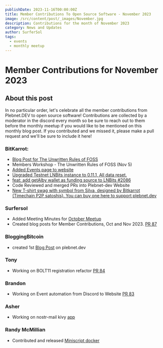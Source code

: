 ```yaml
---
publishDate: 2023-11-16T00:00:00Z
title: Member Contributions To Open Source Software - November 2023
image: /src/content/post/_images/November.jpg
description: Contributions for the month of November 2023
category: News and Updates
author: SurferSol   
tags:
  - events
  - monthly meetup
---
```


# Member Contributions for November 2023

## About this post
In no particular order, let's celebrate all the member contributions from Plebnet.DEV to open source software! Contributions are collected by a moderator in the discord every month so be sure to reach out to them before the monthly meetup if you would like to be mentioned on this monthly blog post. If you contributed and we missed it, please make a pull request and we'll be sure to include it here!


### BitKarrot:
- [Blog Post for The Unwritten Rules of FOSS](https://plebnet.dev/unwritten_rules_foss)
- Members Workshop - The Unwritten Rules of FOSS (Nov 5)
- [Added Events page to website](https://plebnet.dev/unwritten_rules_foss)
- [Upgraded Testnet LNBits instance to 0.11.1, All data reset.](https://testnet.plebnet.dev/)
- [feat: add getAlby wallet as funding source to LNBits #2086](https://github.com/lnbits/lnbits/pull/2086)
- Code Reviewed and merged PRs into Plebnet-dev Website
- [New T-shirt swag with symbol from Silva, designed by Bitkarrot (Timechain P2P satoshis). You can buy one here to support plebnet.dev](https://plebnet-dev.printify.me/product/3301517/timechain-p2p-satoshis-unisex-jersey-short-sleeve-tee)

### Surfersol
- Added Meeting Minutes for [October Meetup](https://github.com/plebnet-dev/meeting-notes/blob/main/PlebNetDev_Meeting_Notes_Oct2023.md)
- Created blog posts for Member Contributions, Oct and Nov 2023. [PR 87](https://github.com/plebnet-dev/website/pull/87)

### BloggingBitcoin
- created 1st [Blog Post](https://plebnet.dev/bloggingonnostr) on plebnet.dev

### Tony
- Working on BOLT11 registration refactor [PR 84](https://github.com/plebnet-dev/website/pull/84)

### Brandon
- Working on Event automation from Discord to Website [PR 83](https://github.com/plebnet-dev/website/pull/83)

### Asher
- Working on nostr-mail kivy [app](https://github.com/asherp/nostr-mail/tree/app)

### Randy McMillian
-  Contributed and released [Miniscript docker](https://github.com/bitcoincore-dev/miniscript-docker/pkgs/container/miniscript-docker)
